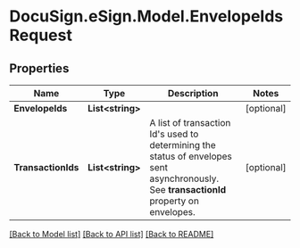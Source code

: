 # DocuSign.eSign.Model.EnvelopeIdsRequest
## Properties

Name | Type | Description | Notes
------------ | ------------- | ------------- | -------------
**EnvelopeIds** | **List&lt;string&gt;** |  | [optional] 
**TransactionIds** | **List&lt;string&gt;** |  A list of transaction Id&#39;s used to determining the status of envelopes sent asynchronously. See **transactionId** property on envelopes. | [optional] 

[[Back to Model list]](../README.md#documentation-for-models) [[Back to API list]](../README.md#documentation-for-api-endpoints) [[Back to README]](../README.md)

